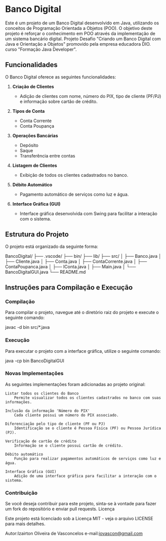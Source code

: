 # Banco Digital

Este é um projeto de um Banco Digital desenvolvido em Java, utilizando os conceitos de Programação Orientada a Objetos (POO). O objetivo deste projeto é reforçar o conhecimento em POO através da implementação de um sistema bancário digital. Projeto Desafio "Criando um Banco Digital com Java e Orientação a Objetos" promovido pela empresa educadora DIO. curso "Formação Java Developer".

## Funcionalidades

O Banco Digital oferece as seguintes funcionalidades:

1. **Criação de Clientes**
   - Adição de clientes com nome, número do PIX, tipo de cliente (PF/PJ) e informação sobre cartão de crédito.

2. **Tipos de Conta**
   - Conta Corrente
   - Conta Poupança

3. **Operações Bancárias**
   - Depósito
   - Saque
   - Transferência entre contas

4. **Listagem de Clientes**
   - Exibição de todos os clientes cadastrados no banco.

5. **Débito Automático**
   - Pagamento automático de serviços como luz e água.

6. **Interface Gráfica (GUI)**
   - Interface gráfica desenvolvida com Swing para facilitar a interação com o sistema.

## Estrutura do Projeto

O projeto está organizado da seguinte forma:

BancoDigital/
├── .vscode/
├── bin/
├── lib/
├── src/
│ ├── Banco.java
│ ├── Cliente.java
│ ├── Conta.java
│ ├── ContaCorrente.java
│ ├── ContaPoupanca.java
│ ├── IConta.java
│ ├── Main.java
│ └── BancoDigitalGUI.java
└── README.md

## Instruções para Compilação e Execução

### Compilação

Para compilar o projeto, navegue até o diretório raiz do projeto e execute o seguinte comando:

javac -d bin src/*.java

### Execução

Para executar o projeto com a interface gráfica, utilize o seguinte comando:

java -cp bin BancoDigitalGUI

### Novas Implementações

As seguintes implementações foram adicionadas ao projeto original:

    Listar todos os clientes do Banco
        Permite visualizar todos os clientes cadastrados no banco com suas informações.

    Inclusão da informação 'Número do PIX'
        Cada cliente possui um número do PIX associado.

    Diferenciação pelo tipo de cliente (PF ou PJ)
        Identificação se o cliente é Pessoa Física (PF) ou Pessoa Jurídica (PJ).

    Verificação de cartão de crédito
        Informação se o cliente possui cartão de crédito.

    Débito automático
        Função para realizar pagamentos automáticos de serviços como luz e água.

    Interface Gráfica (GUI)
        Adição de uma interface gráfica para facilitar a interação com o sistema.

### Contribuição

Se você deseja contribuir para este projeto, sinta-se à vontade para fazer um fork do repositório e enviar pull requests.
Licença

Este projeto está licenciado sob a Licença MIT - veja o arquivo LICENSE para mais detalhes.

Autor:Izairton Oliveira de Vasconcelos
e-mail:iovascon@gmail.com
